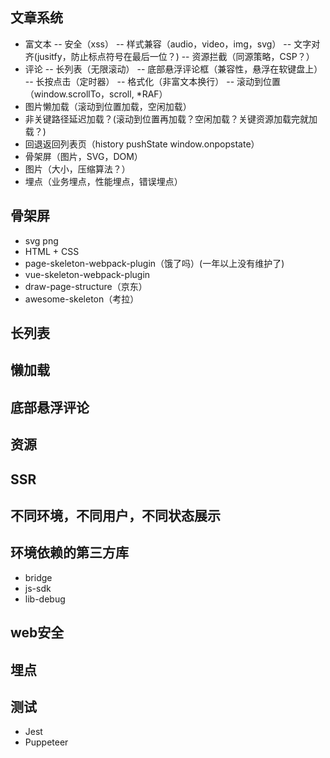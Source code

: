 ## 文章系统
* 富文本
  -- 安全（xss）
  -- 样式兼容（audio，video，img，svg）
  -- 文字对齐(jusitfy，防止标点符号在最后一位？)
  -- 资源拦截（同源策略，CSP？）
* 评论
  -- 长列表（无限滚动）
  -- 底部悬浮评论框（兼容性，悬浮在软键盘上）
  -- 长按点击（定时器）
  -- 格式化（非富文本换行）
  -- 滚动到位置（window.scrollTo，scroll, *RAF）
* 图片懒加载（滚动到位置加载，空闲加载）
* 非关键路径延迟加载？(滚动到位置再加载？空闲加载？关键资源加载完就加载？)
* 回退返回列表页（history pushState window.onpopstate）
* 骨架屏（图片，SVG，DOM）
* 图片（大小，压缩算法？）
* 埋点（业务埋点，性能埋点，错误埋点）

## 骨架屏
* svg png
* HTML + CSS
* page-skeleton-webpack-plugin（饿了吗）(一年以上没有维护了)
* vue-skeleton-webpack-plugin
* draw-page-structure（京东）
* awesome-skeleton（考拉）

## 长列表

## 懒加载

## 底部悬浮评论

## 资源

## SSR

## 不同环境，不同用户，不同状态展示

## 环境依赖的第三方库
* bridge
* js-sdk
* lib-debug

## web安全

## 埋点

## 测试
* Jest
* Puppeteer
